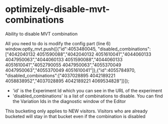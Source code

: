 # optimizely-disable-mvt-combinations
Ability to disable MVT combination 

All you need to do is modify the config part (line 6)
window.optly_mvt.push([{"id":4053480045, "disabled_combinations":["4042040132 4051590088","4042040132 4051610041","4044060133 4047950063","4044060133 4051590088","4044060133 4051610041","4052790055 4047950063","4055370049 4047950063","4055370049 4051610041"]},{"id":4055784970, "disabled_combinations":["4037028895 4042189221 4058838952","4037028895 4042189221 4069534828"]}]);

- 'id' is the Experiment Id which you can see in the URL of the experiment
- 'disabled_combinations' is a list of combinations to disable. You can find the Variation Ids in the diagnostic window of the Editor

This bucketing only applies to NEW visitors. Visitors who are already bucketed will stay in that bucket even if the combination is disabled
